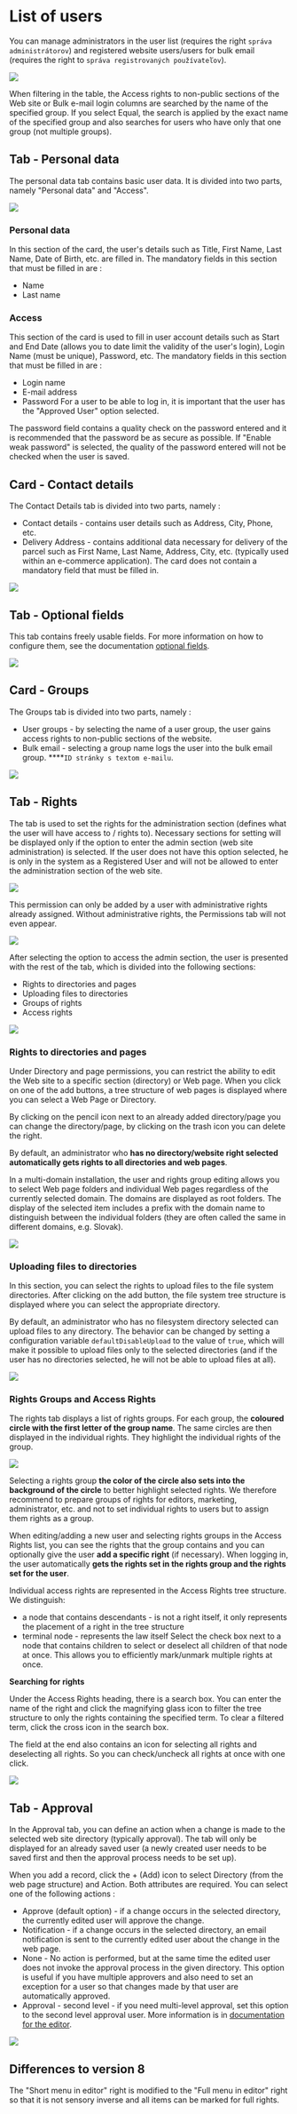 # List of users

You can manage administrators in the user list (requires the right `správa administrátorov`) and registered website users/users for bulk email (requires the right to `správa registrovaných používateľov`).

![](users-dataTable.png)

When filtering in the table, the Access rights to non-public sections of the Web site or Bulk e-mail login columns are searched by the name of the specified group. If you select Equal, the search is applied by the exact name of the specified group and also searches for users who have only that one group (not multiple groups).

## Tab - Personal data

The personal data tab contains basic user data. It is divided into two parts, namely "Personal data" and "Access".

![](users-tab-personalInfo.png)

### Personal data

In this section of the card, the user's details such as Title, First Name, Last Name, Date of Birth, etc. are filled in. The mandatory fields in this section that must be filled in are :
- Name
- Last name

### Access

This section of the card is used to fill in user account details such as Start and End Date (allows you to date limit the validity of the user's login), Login Name (must be unique), Password, etc. The mandatory fields in this section that must be filled in are :
- Login name
- E-mail address
- Password
For a user to be able to log in, it is important that the user has the "Approved User" option selected.

The password field contains a quality check on the password entered and it is recommended that the password be as secure as possible. If "Enable weak password" is selected, the quality of the password entered will not be checked when the user is saved.

## Card - Contact details

The Contact Details tab is divided into two parts, namely :
- Contact details - contains user details such as Address, City, Phone, etc.
- Delivery Address - contains additional data necessary for delivery of the parcel such as First Name, Last Name, Address, City, etc. (typically used within an e-commerce application).
The card does not contain a mandatory field that must be filled in.

![](users-tab-contact.png)

## Tab - Optional fields

This tab contains freely usable fields. For more information on how to configure them, see the documentation [optional fields](../../frontend/webpages/customfields/README.md).

![](users-tab-freeItems.png)

## Card - Groups

The Groups tab is divided into two parts, namely :
- User groups - by selecting the name of a user group, the user gains access rights to non-public sections of the website.
- Bulk email - selecting a group name logs the user into the bulk email group.
****`ID stránky s textom e-mailu`.

![](users-tab-groups.png)

## Tab - Rights

The tab is used to set the rights for the administration section (defines what the user will have access to / rights to). Necessary sections for setting will be displayed only if the option to enter the admin section (web site administration) is selected. If the user does not have this option selected, he is only in the system as a Registered User and will not be allowed to enter the administration section of the web site.

![](users-tab-right-without-admin-section.png)

This permission can only be added by a user with administrative rights already assigned. Without administrative rights, the Permissions tab will not even appear.

![](users-tab-right-hidden-tab.png)

After selecting the option to access the admin section, the user is presented with the rest of the tab, which is divided into the following sections:
- Rights to directories and pages
- Uploading files to directories
- Groups of rights
- Access rights

![](users-tab-right-with-admin-section.png)

### Rights to directories and pages

Under Directory and page permissions, you can restrict the ability to edit the Web site to a specific section (directory) or Web page. When you click on one of the add buttons, a tree structure of web pages is displayed where you can select a Web Page or Directory.

By clicking on the pencil icon next to an already added directory/page you can change the directory/page, by clicking on the trash icon you can delete the right.

By default, an administrator who **has no directory/website right selected automatically gets rights to all directories and web pages**.

In a multi-domain installation, the user and rights group editing allows you to select Web page folders and individual Web pages regardless of the currently selected domain. The domains are displayed as root folders. The display of the selected item includes a prefix with the domain name to distinguish between the individual folders (they are often called the same in different domains, e.g. Slovak).

![](users-tab-right-existing.png)

### Uploading files to directories

In this section, you can select the rights to upload files to the file system directories. After clicking on the add button, the file system tree structure is displayed where you can select the appropriate directory.

By default, an administrator who has no filesystem directory selected can upload files to any directory. The behavior can be changed by setting a configuration variable `defaultDisableUpload` to the value of `true`, which will make it possible to upload files only to the selected directories (and if the user has no directories selected, he will not be able to upload files at all).

![](users-tab-right-existing.png)

### Rights Groups and Access Rights

The rights tab displays a list of rights groups. For each group, the **coloured circle with the first letter of the group name**. The same circles are then displayed in the individual rights. They highlight the individual rights of the group.

![](../../developer/datatables-editor/field-type-jstree.png)

Selecting a rights group **the color of the circle also sets into the background of the circle** to better highlight selected rights. We therefore recommend to prepare groups of rights for editors, marketing, administrator, etc. and not to set individual rights to users but to assign them rights as a group.

When editing/adding a new user and selecting rights groups in the Access Rights list, you can see the rights that the group contains and you can optionally give the user **add a specific right** (if necessary). When logging in, the user automatically **gets the rights set in the rights group and the rights set for the user**.

Individual access rights are represented in the Access Rights tree structure. We distinguish:
- a node that contains descendants - is not a right itself, it only represents the placement of a right in the tree structure
- terminal node - represents the law itself
Select the check box next to a node that contains children to select or deselect all children of that node at once. This allows you to efficiently mark/unmark multiple rights at once.

**Searching for rights**

Under the Access Rights heading, there is a search box. You can enter the name of the right and click the magnifying glass icon to filter the tree structure to only the rights containing the specified term. To clear a filtered term, click the cross icon in the search box.

The field at the end also contains an icon for selecting all rights and deselecting all rights. So you can check/uncheck all rights at once with one click.

![](users-tab-right-search.png)

## Tab - Approval

In the Approval tab, you can define an action when a change is made to the selected web site directory (typically approval). The tab will only be displayed for an already saved user (a newly created user needs to be saved first and then the approval process needs to be set up).

When you add a record, click the + (Add) icon to select Directory (from the web page structure) and Action. Both attributes are required. You can select one of the following actions :
- Approve (default option) - if a change occurs in the selected directory, the currently edited user will approve the change.
- Notification - if a change occurs in the selected directory, an email notification is sent to the currently edited user about the change in the web page.
- None - No action is performed, but at the same time the edited user does not invoke the approval process in the given directory. This option is useful if you have multiple approvers and also need to set an exception for a user so that changes made by that user are automatically approved.
- Approval - second level - if you need multi-level approval, set this option to the second level approval user.
More information is in [documentation for the editor](../../redactor/webpages/approve/README.md).

![](users-tab-approving.png)

## Differences to version 8

The "Short menu in editor" right is modified to the "Full menu in editor" right so that it is not sensory inverse and all items can be marked for full rights.
